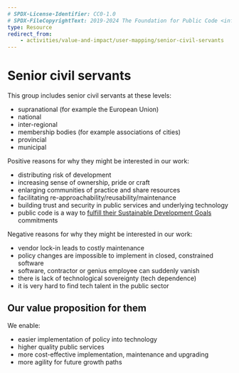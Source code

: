 ```yaml
---
# SPDX-License-Identifier: CC0-1.0
# SPDX-FileCopyrightText: 2019-2024 The Foundation for Public Code <info@publiccode.net>
type: Resource
redirect_from:
    - activities/value-and-impact/user-mapping/senior-civil-servants
---
```


# Senior civil servants

This group includes senior civil servants at these levels:

* supranational (for example the European Union)
* national
* inter-regional
* membership bodies (for example associations of cities)
* provincial
* municipal

Positive reasons for why they might be interested in our work:

* distributing risk of development
* increasing sense of ownership, pride or craft
* enlarging communities of practice and share resources
* facilitating re-approachability/reusability/maintenance
* building trust and security in public services and underlying technology
* public code is a way to [fulfill their Sustainable Development Goals](../../organization/sustainable-development-goals.md) commitments

Negative reasons for why they might be interested in our work:

* vendor lock-in leads to costly maintenance
* policy changes are impossible to implement in closed, constrained software
* software, contractor or genius employee can suddenly vanish
* there is lack of technological sovereignty (tech dependence)
* it is very hard to find tech talent in the public sector

## Our value proposition for them

We enable:

* easier implementation of policy into technology
* higher quality public services
* more cost-effective implementation, maintenance and upgrading
* more agility for future growth paths
